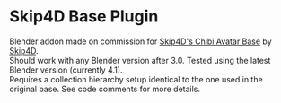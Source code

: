 # Skip4D Base Plugin
Blender addon made on commission for [Skip4D's Chibi Avatar Base](https://skip4d.gumroad.com/l/chibi) by [Skip4D](https://twitter.com/skip4D).\
Should work with any Blender version after 3.0. Tested using the latest Blender version (currently 4.1).\
Requires a collection hierarchy setup identical to the one used in the original base. See code comments for more details.

